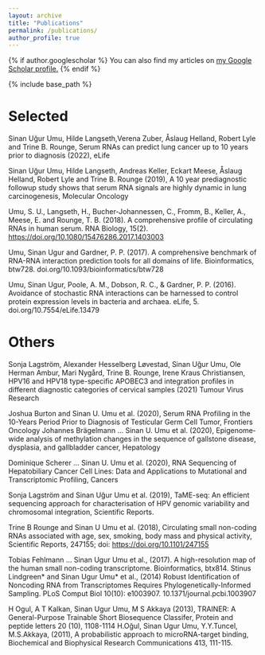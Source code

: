```yaml
---
layout: archive
title: "Publications"
permalink: /publications/
author_profile: true
---
```


{% if author.googlescholar %}
  You can also find my articles on <u><a href="{{author.googlescholar}}">my Google Scholar profile</a>.</u>
{% endif %}

{% include base_path %}

Selected
======
Sinan Uğur Umu, Hilde Langseth,Verena Zuber, Åslaug Helland, Robert Lyle and Trine B. Rounge, Serum RNAs can predict lung cancer up to 10 years prior to diagnosis (2022), eLife

Sinan Uğur Umu, Hilde Langseth, Andreas Keller, Eckart Meese, Åslaug Helland, Robert Lyle  and Trine B. Rounge (2019), A 10 year prediagnostic followup study shows that serum RNA signals are highly dynamic in lung carcinogenesis, Molecular Oncology

Umu, S. U., Langseth, H., Bucher-Johannessen, C., Fromm, B., Keller, A., Meese, E. and  Rounge, T. B. (2018). A comprehensive profile of circulating RNAs in human serum. RNA Biology, 15(2). https://doi.org/10.1080/15476286.2017.1403003

Umu, Sinan Ugur and Gardner, P. P. (2017). A comprehensive benchmark of RNA-RNA interaction prediction tools for all domains of life. Bioinformatics, btw728. doi.org/10.1093/bioinformatics/btw728

Umu, Sinan Ugur, Poole, A. M., Dobson, R. C., & Gardner, P. P. (2016). Avoidance of stochastic RNA interactions can be harnessed to control protein expression levels in bacteria and archaea. eLife, 5. doi.org/10.7554/eLife.13479

Others
======
Sonja Lagström, Alexander Hesselberg Løvestad, Sinan Uğur Umu, Ole Herman Ambur, Mari Nygård, Trine B. Rounge, Irene Kraus Christiansen, HPV16 and HPV18 type-specific APOBEC3 and integration profiles in different diagnostic categories of cervical samples (2021) Tumour Virus Research

Joshua Burton and Sinan U. Umu et al. (2020), Serum RNA Profiling in the 10-Years Period Prior to Diagnosis of Testicular Germ Cell Tumor, Frontiers Oncology
Johannes Brägelmann … Sinan U. Umu et al. (2020), Epigenome‐wide analysis of methylation changes in the sequence of gallstone disease, dysplasia, and gallbladder cancer, Hepatology

Dominique Scherer … Sinan U. Umu et al. (2020), RNA Sequencing of Hepatobiliary Cancer Cell Lines: Data and Applications to Mutational and Transcriptomic Profiling, Cancers

Sonja Lagström and Sinan Uğur Umu et al. (2019), TaME-seq: An efficient sequencing approach for characterisation of HPV genomic variability and chromosomal integration, Scientific Reports.

Trine B Rounge and Sinan U Umu et al. (2018), Circulating small non-coding RNAs associated with age, sex, smoking, body mass and physical activity, Scientific Reports, 247155; doi: https://doi.org/10.1101/247155

Tobias Fehlmann … Sinan Ugur Umu et al., (2017). A high-resolution map of the human small non-coding transcriptome. Bioinformatics, btx814.
Stinus Lindgreen* and Sinan Ugur Umu* et al., (2014) Robust Identification of Noncoding RNA from Transcriptomes Requires Phylogenetically-Informed Sampling. PLoS Comput Biol 10(10): e1003907. 10.1371/journal.pcbi.1003907

H Ogul, A T Kalkan, Sinan Ugur Umu, M S Akkaya (2013), TRAINER: A General-Purpose Trainable Short Biosequence Classifer, Protein and peptide letters 20 (10), 1108-1114
H.Oğul, Sinan Ugur Umu, Y.Y.Tuncel, M.S.Akkaya, (2011), A probabilistic approach to microRNA-target binding, Biochemical and Biophysical Research Communications 413, 111-115.
